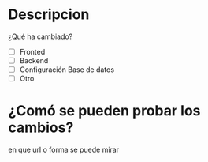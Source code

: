 # Descripcion
¿Qué ha cambiado?

- [ ] Fronted
- [ ] Backend
- [ ] Configuración Base de datos
- [ ] Otro

# ¿Comó se pueden probar los cambios?
en que url o forma se puede mirar

